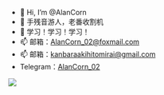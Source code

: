 - 👋 Hi, I’m @AlanCorn
- 👀 手残音游人，老番收割机
- 🌱 学习！学习！学习！
- 📫 邮箱：AlanCorn_02@foxmail.com
- 📫 邮箱：kanbaraakihitomirai@gmail.com
- Telegram：[AlanCorn_02](https://t.me/AlanCorn_02)
<!---
AlanCorn/AlanCorn is a ✨ special ✨ repository because its `README.md` (this file) appears on your GitHub profile.
You can click the Preview link to take a look at your changes.
--->
![](https://github-readme-stats.vercel.app/api?username=AlanCorn)

